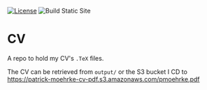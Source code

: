 [![License](https://img.shields.io/badge/License-BSD_3--Clause-blue.svg)](https://opensource.org/licenses/BSD-3-Clause)
![Build Static Site](https://github.com/patrickm663/CV/actions/workflows/build-website.yml/badge.svg)
# CV
A repo to hold my CV's `.TeX` files.

The CV can be retrieved from `output/` or the S3 bucket I CD to https://patrick-moehrke-cv-pdf.s3.amazonaws.com/pmoehrke.pdf

